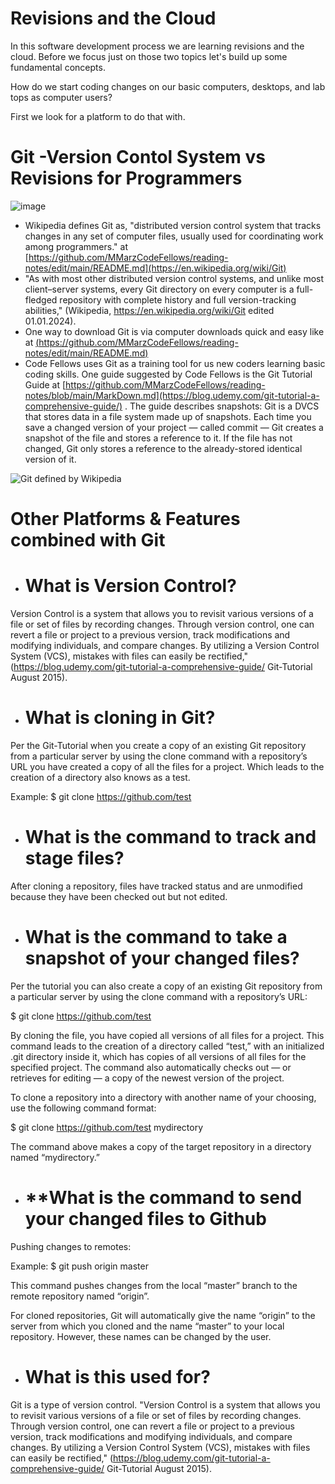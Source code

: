 

# **Revisions and the Cloud**
In this software development process we are learning revisions and the cloud. Before we focus just on those two topics let's build up some fundamental concepts.

How do we start coding changes on our basic computers, desktops, and lab tops as computer users?

First we look for a platform to do that with. 

# **Git -Version Contol System vs Revisions for Programmers** 

![image](https://github.com/MMarzCodeFellows/reading-notes/assets/155282209/68371706-b43d-4de9-a03e-7d29dd6972fa)

- Wikipedia defines Git as, "distributed version control system that tracks changes in any set of computer files, usually used for coordinating work among programmers." at [https://github.com/MMarzCodeFellows/reading-notes/edit/main/README.md](https://en.wikipedia.org/wiki/Git)
 - "As with most other distributed version control systems, and unlike most client–server systems, every Git directory on every computer is a full-fledged repository with complete history and full version-tracking abilities," (Wikipedia, https://en.wikipedia.org/wiki/Git edited 01.01.2024).
- One way to download Git is via computer downloads quick and easy like at [(https://github.com/MMarzCodeFellows/reading-notes/edit/main/README.md)](https://git-scm.com/downloads)
- Code Fellows uses Git as a training tool for us new coders learning basic coding skills. One guide suggested by Code Fellows is the Git Tutorial Guide at [https://github.com/MMarzCodeFellows/reading-notes/blob/main/MarkDown.md](https://blog.udemy.com/git-tutorial-a-comprehensive-guide/) . The guide describes snapshots: Git is a DVCS that stores data in a file system made up of snapshots. Each time you save a changed version of your project — called commit — Git creates a snapshot of the file and stores a reference to it. If the file has not changed, Git only stores a reference to the already-stored identical version of it. 

![Git defined by Wikipedia](https://github.com/MMarzCodeFellows/reading-notes/assets/155282209/59b78b84-648b-4355-8b8e-3f9864632cff)



# **Other Platforms & Features combined with Git**

- # **What is Version Control?**
Version Control is a system that allows you to revisit various versions of a file or set of files by recording changes. Through version control, one can revert a file or project to a previous version, track modifications and modifying individuals, and compare changes. By utilizing a Version Control System (VCS), mistakes with files can easily be rectified," (https://blog.udemy.com/git-tutorial-a-comprehensive-guide/ Git-Tutorial August 2015).

- # **What is cloning in Git?**
Per the Git-Tutorial when you create a copy of an existing Git repository from a particular server by using the clone command with a repository’s URL you have created a copy of all the files for a project. Which leads to the creation of a directory also knows as a test.

Example:              $ git clone https://github.com/test

- # **What is the command to track and stage files?**
After cloning a repository, files have tracked status and are unmodified because they have been checked out but not edited.

- # **What is the command to take a snapshot of your changed files?**
 Per the tutorial you can also create a copy of an existing Git repository from a particular server by using the clone command with a repository’s URL:

$ git clone https://github.com/test

By cloning the file, you have copied all versions of all files for a project. This command leads to the creation of a directory called “test,” with an initialized .git directory inside it, which has copies of all versions of all files for the specified project. The command also automatically checks out — or retrieves for editing — a copy of the newest version of the project.

To clone a repository into a directory with another name of your choosing, use the following command format: 

   $ git clone https://github.com/test mydirectory
  
The command above makes a copy of the target repository in a directory named “mydirectory.”

- # **What is the command to send your changed files to Github

 Pushing changes to remotes:

Example: $ git push origin master

This command pushes changes from the local “master” branch to the remote repository named “origin”.

For cloned repositories, Git will automatically give the name “origin” to the server from which you cloned and the name “master” to your local repository. However, these names can be changed by the user.

- # **What is this used for?** 

Git is a type of version control. "Version Control is a system that allows you to revisit various versions of a file or set of files by recording changes. Through version control, one can revert a file or project to a previous version, track modifications and modifying individuals, and compare changes. By utilizing a Version Control System (VCS), mistakes with files can easily be rectified," (https://blog.udemy.com/git-tutorial-a-comprehensive-guide/ Git-Tutorial August 2015).

